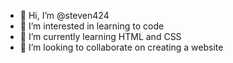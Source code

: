 - 👋 Hi, I’m @steven424
- 👀 I’m interested in learning to code
- 🌱 I’m currently learning HTML and CSS
- 💞️ I’m looking to collaborate on creating a website 

<!---
steven424/steven424 is a ✨ special ✨ repository because its `README.md` (this file) appears on your GitHub profile.
You can click the Preview link to take a look at your changes.
--->

